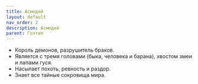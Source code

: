 ```yaml
---
title: Асмодей
layout: default
nav_order: 2
description: Асмодей
parent: Гоэтия
---
```


- Король демонов, разрушитель браков.
- Является с тремя головами (быка, человека и барана), хвостом змеи и лапами гуся.
- Насылает похоть, ревность и раздор.
- Знает все тайные сокровища мира.
